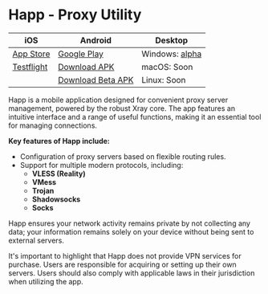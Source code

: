 # Happ - Proxy Utility

| iOS                                                                        | Android                                                                                                   | Desktop                                                                                                              |
| -------------------------------------------------------------------------- | --------------------------------------------------------------------------------------------------------- | -------------------------------------------------------------------------------------------------------------------- |
| [App Store](https://apps.apple.com/us/app/happ-proxy-utility/id6504287215) | [Google Play](https://play.google.com/store/apps/details?id=com.happproxy)                                | Windows: [alpha](https://github.com/Flyfrog-LLC/Happ-Desktop-Release/releases/latest/download/Happ.win.x86.alpha.7z) |
| [Testflight](https://testflight.apple.com/join/XMls6Ckd)                   | [Download APK](https://github.com/FlyFrg/Happ_android_update/releases/latest/download/Happ.apk)           | macOS: Soon                                                                                                          |
|                                                                            | [Download Beta APK](https://github.com/FlyFrg/Happ_android_update/releases/latest/download/Happ_beta.apk) | Linux: Soon                                                                                                          |

Happ is a mobile application designed for convenient proxy server management, powered by the robust Xray core. The app features an intuitive interface and a range of useful functions, making it an essential tool for managing connections.

**Key features of Happ include:**

* Configuration of proxy servers based on flexible routing rules.
* Support for multiple modern protocols, including:
  * **VLESS (Reality)**
  * **VMess**
  * **Trojan**
  * **Shadowsocks**
  * **Socks**

Happ ensures your network activity remains private by not collecting any data; your information remains solely on your device without being sent to external servers.

It's important to highlight that Happ does not provide VPN services for purchase. Users are responsible for acquiring or setting up their own servers. Users should also comply with applicable laws in their jurisdiction when utilizing the app.
